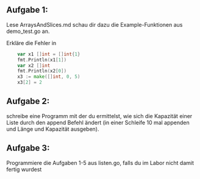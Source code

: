 ## Aufgabe 1: 
Lese ArraysAndSlices.md schau dir dazu die Example-Funktionen aus demo_test.go an.

Erkläre die Fehler in 
```go
	var x1 []int = []int{1}
	fmt.Println(x1[1])
	var x2 []int
	fmt.Println(x2[0])
    x3 := make([]int, 0, 5)
	x3[2] = 2
```

## Aufgabe 2:
schreibe eine Programm mit der du ermittelst, wie sich die Kapazität einer Liste durch den append Befehl ändert (in einer Schleife 10 mal appenden und Länge und Kapazität ausgeben).

## Aufgabe 3:
Programmiere die Aufgaben 1-5 aus listen.go, falls du im Labor nicht damit fertig wurdest
